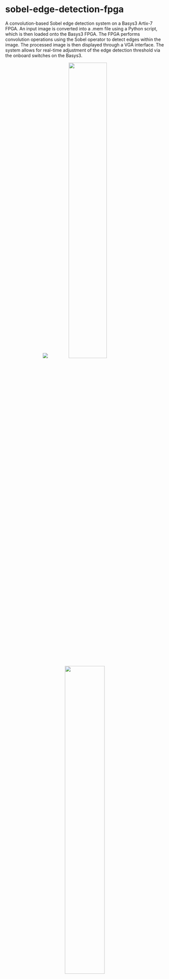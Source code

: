 # sobel-edge-detection-fpga
A convolution-based Sobel edge detection system on a Basys3 Artix-7 FPGA. An input image is converted into a .mem file using a Python script, which is then loaded onto the Basys3 FPGA. The FPGA performs convolution operations using the Sobel operator to detect edges within the image. The processed image is then displayed through a VGA interface. The system allows for real-time adjustment of the edge detection threshold via the onboard switches on the Basys3.
<p align = "center">
  <img src="https://github.com/user-attachments/assets/996b5f9b-7dea-4d06-9649-db518f84a09c">
  <img src="https://github.com/user-attachments/assets/1c3452e2-a304-4947-bcb9-de8992387c69" width="49%"/> <img src="https://github.com/user-attachments/assets/97ea7192-21d0-4907-b222-d5572e8140f8" width="50%"/> 
</p>
